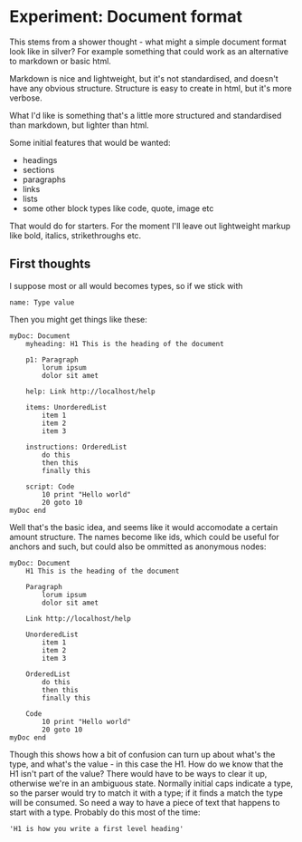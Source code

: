 Experiment: Document format
===========================

This stems from a shower thought - what might a simple document format look like in silver?
For example something that could work as an alternative to markdown or basic html.

Markdown is nice and lightweight, but it's not standardised, and doesn't have any obvious structure.
Structure is easy to create in html, but it's more verbose.

What I'd like is something that's a little more structured and standardised than markdown, but lighter than html.

Some initial features that would be wanted:
* headings
* sections
* paragraphs
* links
* lists
* some other block types like code, quote, image etc

That would do for starters.
For the moment I'll leave out lightweight markup like bold, italics, strikethroughs etc.


First thoughts
--------------

I suppose most or all would becomes types, so if we stick with

	name: Type value

Then you might get things like these:

	myDoc: Document
		myheading: H1 This is the heading of the document

		p1: Paragraph
			lorum ipsum
			dolor sit amet

		help: Link http://localhost/help

		items: UnorderedList
			item 1
			item 2
			item 3

		instructions: OrderedList
			do this
			then this
			finally this

		script: Code
			10 print "Hello world"
			20 goto 10
	myDoc end

Well that's the basic idea, and seems like it would accomodate a certain amount structure.
The names become like ids, which could be useful for anchors and such, but could also be ommitted as anonymous nodes:

	myDoc: Document
		H1 This is the heading of the document

		Paragraph
			lorum ipsum
			dolor sit amet

		Link http://localhost/help

		UnorderedList
			item 1
			item 2
			item 3

		OrderedList
			do this
			then this
			finally this

		Code
			10 print "Hello world"
			20 goto 10
	myDoc end

Though this shows how a bit of confusion can turn up about what's the type, and what's the value - in this case the H1.
How do we know that the H1 isn't part of the value?
There would have to be ways to clear it up, otherwise we're in an ambiguous state.
Normally initial caps indicate a type, so the parser would try to match it with a type; if it finds a match the type will be consumed.
So need a way to have a piece of text that happens to start with a type.
Probably do this most of the time:

	'H1 is how you write a first level heading'






